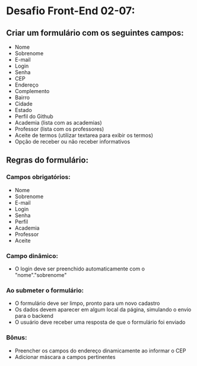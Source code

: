 # Desafio Front-End 02-07:

## Criar um formulário com os seguintes campos:
- Nome
- Sobrenome
- E-mail
- Login
- Senha
- CEP
- Endereço
- Complemento
- Bairro
- Cidade
- Estado
- Perfil do Github
- Academia (lista com as academias)
- Professor (lista com os professores)
- Aceite de termos (utilizar textarea para exibir os termos)
- Opção de receber ou não receber informativos


## Regras do formulário:
### Campos obrigatórios:
- Nome
- Sobrenome
- E-mail
- Login
- Senha
- Perfil
- Academia
- Professor
- Aceite

### Campo dinâmico:
- O login deve ser preenchido automaticamente com o "nome"."sobrenome"

### Ao submeter o formulário:
- O formulário deve ser limpo, pronto para um novo cadastro
- Os dados devem aparecer em algum local da página, simulando o envio para o backend
- O usuário deve receber uma resposta de que o formulário foi enviado

### Bônus:
- Preencher os campos do endereço dinamicamente ao informar o CEP
- Adicionar máscara a campos pertinentes